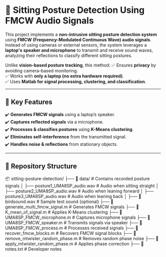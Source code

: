 # 🎯 Sitting Posture Detection Using FMCW Audio Signals

This project implements a **non-intrusive sitting posture detection system** using **FMCW (Frequency-Modulated Continuous Wave) audio signals**. Instead of using cameras or external sensors, the system leverages a **laptop's speaker and microphone** to transmit and receive sound waves, analyzing their reflections to classify different sitting postures.

Unlike **vision-based posture tracking**, this method:
✅ Ensures **privacy** by avoiding camera-based monitoring.  
✅ Works with **only a laptop (no extra hardware required)**.  
✅ Uses **Matlab for signal processing, clustering, and classification**.

---

## 📌 **Key Features**
✔️ **Generates FMCW signals** using a laptop’s speaker.  
✔️ **Captures reflected signals** via a microphone.  
✔️ **Processes & classifies postures** using **K-Means clustering**.  
✔️ **Eliminates self-interference** from the transmitted signal.  
✔️ **Handles noise & reflections** from stationary objects.  

---

## 📂 **Repository Structure**
📦 sitting-posture-detection/ ├── 📁 data/ # Contains recorded posture signals │ 
                              ├── posture1_UMA8SP_audio.wav # Audio when sitting straight │ 
                              ├── posture2_UMA8SP_audio.wav # Audio when leaning forward │ 
                              ├── posture3_UMA8SP_audio.wav # Audio when leaning back │ 
                              ├── 🎵 birdsound.wav # Sample test sound (optional) 
                              ├── 📜 generate_multi_fmcw_signal.m # Generates FMCW signals 
                              ├── 📜 K_mean_of_signal.m # Applies K-Means clustering 
                              ├── 📜 UMA8SP_FMCW_microphone.m # Captures microphone signals 
                              ├── 📜 UMA8SP_FMCW_speaker.m # Transmits signals via speaker 
                              ├── 📜 UMA8SP_FMCW_process.m # Processes received signals 
                              ├── 📜 recover_fmcw_blocks.m # Recovers FMCW signal blocks 
                              ├── 📜 remove_mtwister_random_phase.m # Removes random phase noise 
                              ├── 📜 apply_mtwister_random_phase.m # Applies phase correction 
                              ├── 📝 notes.txt # Developer notes

